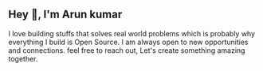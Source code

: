 ## Hey 👋, I'm Arun kumar   
 I love building stuffs that solves real world problems which is probably why everything I build is Open Source.
 I am always open to new opportunities and connections. feel free to reach out, Let's create something amazing together.
